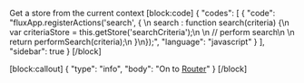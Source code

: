 Get a store from the current context
[block:code]
{
  "codes": [
    {
      "code": "fluxApp.registerActions('search', {  \n  search : function search(criteria) {\n    var criteriaStore = this.getStore('searchCriteria');\n    \n    // perform search\n    \n    return performSearch(criteria);\n  }\n});",
      "language": "javascript"
    }
  ],
  "sidebar": true
}
[/block]

[block:callout]
{
  "type": "info",
  "body": "On to [Router](doc:overview-2)"
}
[/block]